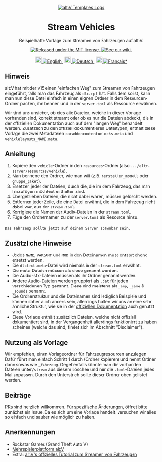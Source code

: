 <p align="center">
  <a href="https://github.com/altv-templates">
  <picture>
    <source srcset="https://avatars.githubusercontent.com/u/87015511?s=200&v=4">
    <img alt="alt:V Templates Logo" src="https://avatars.githubusercontent.com/u/87015511?s=200&v=4">
    </picture>
  </a>
</p>
<h1 align="center">
  Stream Vehicles
</h1>

<p align="center">
  Beispielhafte Vorlage zum Streamen von Fahrzeugen auf alt:V.
</p>
<p align="center">
  <a href="https://github.com/altv-templates/stream-vehicles/blob/main/LICENSE">
    <img src="https://img.shields.io/badge/license-MIT-9911cc.svg" alt="Released under the MIT license." />
  </a>
    <a href="https://github.com/altv-templates/stream-vehicles/wiki">
        <img src="https://img.shields.io/badge/wiki-GitHub-008736.svg" alt="See our wiki." />
  </a>
</p>

<p align="center">
    <a href="README.md" style="margin: 0 0.2em">
        <img height="20" src="https://cdnjs.cloudflare.com/ajax/libs/twemoji/14.0.2/svg/1f1ec-1f1e7.svg">
        <img src="https://img.shields.io/badge/English-444.svg" alt="English" />
    </a>
    <a href="README.de.md" style="margin: 0 0.2em">
    <img height="20" src="https://cdnjs.cloudflare.com/ajax/libs/twemoji/14.0.2/svg/1f1e9-1f1ea.svg">
        <img src="https://img.shields.io/badge/Deutsch-444.svg" alt="Deutsch" />
    </a>
    <a href="README.fr.md" style="margin: 0 0.2em">
    <img height="20" src="https://cdnjs.cloudflare.com/ajax/libs/twemoji/14.0.2/svg/1f1eb-1f1f7.svg">
        <img src="https://img.shields.io/badge/Français*-444.svg" alt="Français*" />
    </a>
</p>

## Hinweis
alt:V hat mit der v15 einen "einfachen Weg" zum Streamen von Fahrzeugen eingeführt, falls man das Fahrzeug als ``dlc.rpf`` hat. Falls dem so ist, kann man nun diese Datei einfach in einen eignen Ordner in dem Resourcen-Ordner packen, ihn bennen und in der ``server.toml`` als Ressource erwähnen.

Wir sind uns unsicher, ob dies alle Dateien, welche in dieser Vorlage vorhanden sind, korrekt streamt oder ob es nur die Dateien abdeckt, die in der offiziellen Dokumentation auch auf dem "langen Weg" behandelt werden.
Zusätzlich zu den offiziell dokumentieren Dateitypen, enthält diese Vorlage die zwei Metadateien ``caraddoncontentunlocks.meta`` und ``vehiclelayouts_NAME.meta``.


## Anleitung
1. Kopiere den ``vehicle``-Ordner in den ``resources``-Ordner (also ``.../altv-server/resources/vehicle``). 
2. Man bennene den Ordner, wie man will (z.B. ``hersteller_modell`` oder ``gruppe_paket``).
3. Ersetzen jeder der Dateien, durch die, die im dem Fahrzeug, das man hinzufügen möchtest enthalten sind.
4. Übergeblieben Dateien, die nicht dabei waren, müssen gelöscht werden.
5. Entfernen jeder Zeile, die eine Datei erwähnt, die in dem Fahrzeug nicht dabei war, aus der ``stream.toml``.
6. Korrigiere die Namen der Audio-Dateien in der ``stream.toml``.
7. Füge den Ordnernamen zu der ``server.toml`` als Resource hinzu.

###
    Das Fahrzeug sollte jetzt auf deinem Server spawnbar sein.

## Zusätzliche Hinweise
- Jedes ``NAME``, ``VARIANT`` und ``MOD`` in den Dateinamen muss entsprechend ersetzt werden.
- Die ``dlctext.meta``-Datei wird niemals in der ``stream.toml`` erwähnt.
- Die meta-Dateien müssen als diese genannt werden.
- Die Audio-sfx-Dateien müssen als ihr Ordner genannt werden.
- Andere Audio-Dateien werden gruppiert als ``.dat`` für jeden verschiedenen Typ genannt. Diese sind meistens als ``_amp``, ``_game`` & ``_sounds`` benannt.
- Die Ordnerstruktur und die Dateinamen sind lediglich Beispiele und können daher auch anders sein, allerdings halten wir uns an eine sehr ähnliche Struktur, wie sie in der [offiziellen Dokumentation](https://docs.altv.mp/gta/articles/tutorials/stream_vehicles) auch genutzt wird.
- Diese Vorlage enthält zusätzlich Dateien, welche nicht offiziell dokumentiert sind, in der Vergangenheit allerdings funktioniert zu haben scheinen (welche das sind, findet sich im Abschnitt "Disclaimer").


## Nutzung als Vorlage
Wir empfehlen, einen Vorlageordner für Fahrzeugresourcen anzulegen. Dafür führt man einfach Schritt 1 durch (Ordner kopieren) und nennt Ordner dann sowas wie ``_fahrzeug``. Gegebenfalls könnte man die vorhanden Dateien unter``/stream`` aus diesem Löschen und nur die ``.toml``-Dateien jedes Mal anpassen. Durch den Unterstrich sollte dieser Ordner oben gelistet werden.


## Beiträge

[PRs](https://github.com/altv-templates/stream-vehicles/pulls) sind herzlich willkommen. Für spezifische Änderungen, öffnet bitte zunächst ein [Issue](https://github.com/altv-templates/stream-vehicles/issues). Da es sich um eine Vorlage handelt, versuchen wir alles so einfach und sauber wie möglich zu halten.


## Anerkennungen
- [Rockstar Games (Grand Theft Auto V)](https://www.rockstargames.com)
- [Mehrspielerplattform alt:V](https://altv.mp/#/)
- Extra: [alt:V's offizielles Tutorial zum Streamen von Fahrzeugen](https://docs.altv.mp/gta/articles/tutorials/stream_vehicles.html?q=vehicle%20mod)
